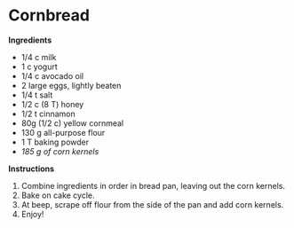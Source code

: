 # Cornbread

**Ingredients**

* 1/4 c milk
* 1 c yogurt
* 1/4 c avocado oil
* 2 large eggs, lightly beaten
* 1/4 t salt
* 1/2 c (8 T) honey
* 1/2 t cinnamon
* 80g (1/2 c) yellow cornmeal
* 130 g all-purpose flour
* 1 T baking powder
* _185 g of corn kernels_

**Instructions**
1. Combine ingredients in order in bread pan, leaving out the corn kernels. 
2. Bake on cake cycle. 
3. At beep, scrape off flour from the side of the pan and add corn kernels. 
4. Enjoy!


